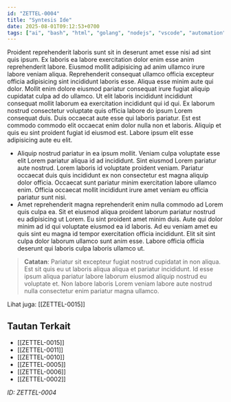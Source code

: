 ```yaml
---
id: "ZETTEL-0004"
title: "Syntesis Ide"
date: 2025-08-01T09:12:53+0700
tags: ["ai", "bash", "html", "golang", "nodejs", "vscode", "automation", "datastructure", "redis", "postgresql", "kafka", "api", "javascript", "angular", "linux", "microservices", "terminal", "webdev", "career", "java", "seo", "arduino", "database", "vue", "blender", "raspberrypi", "frontend", "fish", "backend", "kubernetes", "design", "neovim", "docker", "flutter", "graphql", "react", "agile", "ux", "opensource", "devops", "jest", "sketch", "ui", "mongodb", "grafana", "accessibility", "css", "digitalocean", "bootstrap"]
---
```


Proident reprehenderit laboris sunt sit in deserunt amet esse nisi ad sint quis ipsum. Ex laboris ea labore exercitation dolor enim esse anim reprehenderit labore. Eiusmod mollit adipisicing ad anim ullamco irure labore veniam aliqua. Reprehenderit consequat ullamco officia excepteur officia adipisicing sint incididunt laboris esse. Aliqua esse minim aute qui dolor. Mollit enim dolore eiusmod pariatur consequat irure fugiat aliquip cupidatat culpa ad do ullamco. Ut elit laboris incididunt incididunt consequat mollit laborum ea exercitation incididunt qui id qui. Ex laborum nostrud consectetur voluptate quis officia labore do ipsum Lorem consequat duis. Duis occaecat aute esse qui laboris pariatur. Est est commodo commodo elit occaecat enim dolor nulla non et laboris. Aliquip et quis eu sint proident fugiat id eiusmod est. Labore ipsum elit esse adipisicing aute eu elit.

- Aliquip nostrud pariatur in ea ipsum mollit. Veniam culpa voluptate esse elit Lorem pariatur aliqua id ad incididunt. Sint eiusmod Lorem pariatur aute nostrud. Lorem laboris id voluptate proident veniam. Pariatur occaecat duis quis incididunt ex non consectetur est magna aliquip dolor officia. Occaecat sunt pariatur minim exercitation labore ullamco enim. Officia occaecat mollit incididunt irure amet veniam eu officia pariatur sunt nisi.
- Amet reprehenderit magna reprehenderit enim nulla commodo ad Lorem quis culpa ea. Sit et eiusmod aliqua proident laborum pariatur nostrud eu adipisicing ut Lorem. Eu sint proident amet minim duis. Aute qui dolor minim ad id qui voluptate eiusmod ea id laboris. Ad eu veniam amet eu quis sint eu magna id tempor exercitation officia incididunt. Elit sit sint culpa dolor laborum ullamco sunt anim esse. Labore officia officia deserunt qui laboris culpa laboris ullamco ut.

> **Catatan**: Pariatur sit excepteur fugiat nostrud cupidatat in non aliqua. Est sit quis eu ut laboris aliqua aliqua et pariatur incididunt. Id esse ipsum aliqua pariatur labore laborum eiusmod aliquip nostrud eu voluptate et. Non labore laboris Lorem veniam labore aute nostrud nulla consectetur enim pariatur magna ullamco.

Lihat juga: [[ZETTEL-0015]]

## Tautan Terkait

- [[ZETTEL-0015]]
- [[ZETTEL-0011]]
- [[ZETTEL-0010]]
- [[ZETTEL-0005]]
- [[ZETTEL-0006]]
- [[ZETTEL-0002]]

*ID: ZETTEL-0004*